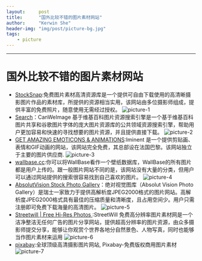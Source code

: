 ```yaml
---
layout:     post
title:      "国外比较不错的图片素材网站"
author:     "Kerwin She"
header-img: "img/post/picture-bg.jpg"
tags:
    - picture
---
```

----------------------------

# 国外比较不错的图片素材网站

* [StockSnap](1):免费图片素材高清资源库是一个提供可自由下载使用的高清晰摄影图片作品的素材库，所提供的资源相当实用，该网站由多位摄影师组成，提供丰富的免费照片，随意使用无需经过授权。
![picture-1]({{site.url}}/img/post/picture-1.png)
* [Search](2)：CanWeImage 基于维基百科图片资源搜索引擎是一个基于维基百科图片共享和谷歌图片字体的庞大图片资源库的公共领域资源搜索引擎，帮助用户更加容易和快速的寻找想要的图片资源，并且提供直接下载。
![picture-2]({{site.url}}/img/post/picture-2.png)
* [GET AMAZING EMOTICONS & ANIMATIONS](3):Iminent 是一个提供剪贴画、表情和GIF动画的网站，该网站完全免费，其总部设在法国巴黎。该网站独立于主要的图片供应商.
![picture-3]({{site.url}}/img/post/picture-3.png)
* [wallbase.cc](4):你可以将WallBase看作一个壁纸数据库，WallBase的所有图片都是用户上传的。跟一般图片网站不同的是，该网站没有大量的分类，但用户可以通过网站提供的搜索很容易找到自己喜欢的图片。
![picture-4]({{site.url}}/img/post/picture-4.png)
* [AbsolutVision Stock Photo Gallery](5)：绝对视觉图库（Absolut Vision Photo Gallery）是瑞士一家致力于提供高解析度JPEG2000格式的图片网站。高解析度JPEG2000格式具有最佳的压缩质量和清晰度，且占用空间少。用户只需注册即可免费下载海量的高清图片。
![picture-5]({{site.url}}/img/post/picture-5.png)
* [Streetwill | Free Hi-Res Photos ](6):StreetWill 免费高分辨率图片素材网是一个洁净整洁无任何广告的图片分享网站，提供超高分辨率的图片资源，由众多摄影师提交分享，能够让你观赏个世界各地分自然景色、人物写真，同时也能够当作图片素材来运用
![picture-6]({{site.url}}/img/post/picture-6.png)
* [pixabay](7):全球顶级高清摄影图片网站, Pixabay-免费版权商用图片素材
![picture-7]({{site.url}}/img/post/picture-7.png)

[1]:https://stocksnap.io
[2]:https://canweimage.com/
[3]:http://www.iminent.com/en
[4]:https://wallhalla.com/
[5]:http://www.absolutvision.com/
[6]:http://streetwill.co/
[7]:https://pixabay.com/
